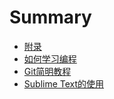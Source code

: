 # Summary

* [附录](README.md)
* [如何学习编程](Howtolearn.md)
* [Git简明教程](git.md)
* [Sublime Text的使用](Sublime.md)

